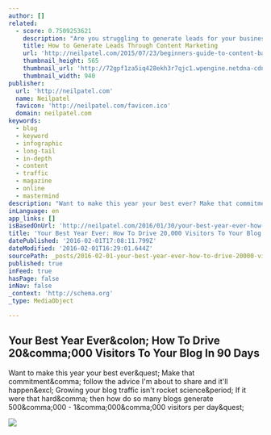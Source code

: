 ```yaml
---
author: []
related:
  - score: 0.7509253621
    description: "Are you struggling to generate leads for your business? I'm about to show you a way to do that easily, using high-quality content. In modern SEO, there is a huge demand for high-value content from users. If you meet that need, your users will trust you."
    title: How to Generate Leads Through Content Marketing
    url: 'http://neilpatel.com/2015/07/23/beginners-guide-to-content-based-lead-generation/'
    thumbnail_height: 565
    thumbnail_url: 'http://72gpf1za5iq428ekh3r7qjc1.wpengine.netdna-cdn.com/wp-content/uploads/2015/06/image643.jpg'
    thumbnail_width: 940
publisher:
  url: 'http://neilpatel.com'
  name: Neilpatel
  favicon: 'http://neilpatel.com/favicon.ico'
  domain: neilpatel.com
keywords:
  - blog
  - keyword
  - infographic
  - long-tail
  - in-depth
  - content
  - traffic
  - magazine
  - online
  - mastermind
description: "Want to make this year your best ever? Make that commitment, follow the advice I'm about to share and it'll happen! Growing your blog traffic isn't rocket science. If it were that hard, then how do so many blogs generate 500,000 - 1,000,000 visitors per day?"
inLanguage: en
app_links: []
isBasedOnUrl: 'http://neilpatel.com/2016/01/30/your-best-year-ever-how-to-drive-20000-visitors-to-your-blog-in-90-days/?utm_source=email&utm_medium=email&utm_campaign=email'
title: 'Your Best Year Ever: How To Drive 20,000 Visitors To Your Blog In 90 Days'
datePublished: '2016-02-01T17:08:11.799Z'
dateModified: '2016-02-01T16:29:01.644Z'
sourcePath: _posts/2016-02-01-your-best-year-ever-how-to-drive-20000-visitors-to-your-bl.md
published: true
inFeed: true
hasPage: false
inNav: false
_context: 'http://schema.org'
_type: MediaObject

---
```

<article style=""><h1>Your Best Year Ever&amp;colon; How To Drive 20&amp;comma;000 Visitors To Your Blog In 90 Days</h1><p>Want to make this year your best ever&amp;quest; Make that commitment&amp;comma; follow the advice I'm about to share and it'll happen&amp;excl; Growing your blog traffic isn't rocket science&amp;period; If it were that hard&amp;comma; then how do so many blogs generate 500&amp;comma;000 - 1&amp;comma;000&amp;comma;000 visitors per day&amp;quest;</p><img src="http://72gpf1za5iq428ekh3r7qjc1.wpengine.netdna-cdn.com/wp-content/uploads/2016/01/image12.jpg" /></article>